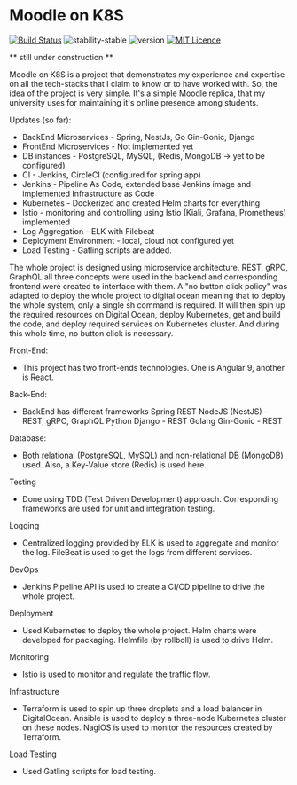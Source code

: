 # Moodle on K8S

[![Build Status](https://circleci.com/gh/istiyaksiddiquee/MagumOpus.svg?style=svg)](https://circleci.com/gh/istiyaksiddiquee/MagumOpus)
![stability-stable](https://img.shields.io/badge/stability-stable-green.svg)
![version](https://img.shields.io/badge/release-0.1.0-orange)
[![MIT Licence](https://badges.frapsoft.com/os/mit/mit.svg?v=103)](https://opensource.org/licenses/mit-license.php)

** still under construction **

Moodle on K8S is a project that demonstrates my experience and expertise on all the tech-stacks that I claim to know or to have worked with. So, the idea of the project is very simple. It's a simple Moodle replica, that my university uses for maintaining it's online presence among students. 

Updates (so far): 
* BackEnd Microservices - Spring, NestJs, Go Gin-Gonic, Django 
* FrontEnd Microservices - Not implemented yet
* DB instances - PostgreSQL, MySQL, (Redis, MongoDB -> yet to be configured) 
* CI - Jenkins, CircleCI (configured for spring app)
* Jenkins - Pipeline As Code, extended base Jenkins image and implemented Infrastructure as Code
* Kubernetes - Dockerized and created Helm charts for everything 
* Istio - monitoring and controlling using Istio (Kiali, Grafana, Prometheus) implemented  
* Log Aggregation - ELK with Filebeat 
* Deployment Environment - local, cloud not configured yet
* Load Testing - Gatling scripts are added.


The whole project is designed using microservice architecture. REST, gRPC, GraphQL all three concepts were used in the backend and corresponding frontend were created to interface with them. A "no button click policy" was adapted to deploy the whole project to digital ocean meaning that to deploy the whole system, only a single sh command is required. It will then spin up the required resources on Digital Ocean, deploy Kubernetes, get and build the code, and deploy required services on Kubernetes cluster. And during this whole time, no button click is necessary.

Front-End:
- This project has two front-ends technologies. One is Angular 9, another is React.

Back-End:
- BackEnd has different frameworks
Spring REST
NodeJS (NestJS) - REST, gRPC, GraphQL
Python Django - REST
Golang Gin-Gonic - REST

Database:
- Both relational (PostgreSQL, MySQL) and non-relational DB (MongoDB) used. Also, a Key-Value store (Redis) is used here.

Testing
- Done using TDD (Test Driven Development) approach. Corresponding frameworks are used for unit and integration testing.

Logging
- Centralized logging provided by ELK is used to aggregate and monitor the log. FileBeat is used to get the logs from different services.

DevOps
- Jenkins Pipeline API is used to create a CI/CD pipeline to drive the whole project.

Deployment
- Used Kubernetes to deploy the whole project. Helm charts were developed for packaging. Helmfile (by rollboll) is used to drive Helm.

Monitoring
- Istio is used to monitor and regulate the traffic flow.

Infrastructure
- Terraform is used to spin up three droplets and a load balancer in DigitalOcean. Ansible is used to deploy a three-node Kubernetes cluster on these nodes. NagiOS is used to monitor the resources created by Terraform.

Load Testing
- Used Gatling scripts for load testing.
